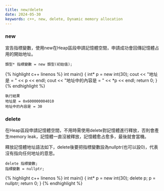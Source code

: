 ```yaml
---
title: new/delete
date: 2024-05-30
keywords: c++, new, delete, Dynamic memory allocation
---
```


### new

宣告指標變數，使用new在Heap區段申請記憶體空間，申請成功會回傳記憶體占用的開始地址。

```
類型* 指標變數 = new 類型(初始值);
```
{% highlight c++ linenos %}
int main() {
    int* p = new int(30);
    cout << "地址是 = " << p << endl;
    cout << "地址中的內容是 = " << *p << endl;
    return 0;
}
{% endhighlight %}

```
執行結果
地址是 = 0x600000004010
地址中的內容是 = 30
```

### delete
在Heap區段申請記憶體空間，不用時需使用delete對記憶體進行釋放，否則會產生memory leak，記憶體一直沒被釋放，記憶體愈占愈多，最後就會當機。

釋放記憶體地址語法如下，delete後要把指標變數設為nullptr(也可以設0)，代表沒有指向任何地址的意思。

```
delete 指標變數;
指標變數 = nullptr;
```
{% highlight c++ linenos %}
int main() {
    int* p = new int(30);
    delete p;
    p = nullptr;
    return 0;
}
{% endhighlight %}
